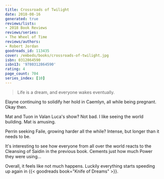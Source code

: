 ```yaml
---
title: Crossroads of Twilight
date: 2018-08-16
generated: true
reviews/lists:
- 2018 Book Reviews
reviews/series:
- The Wheel of Time
reviews/authors:
- Robert Jordan
goodreads_id: 113435
cover: /embeds/books/crossroads-of-twilight.jpg
isbn: 0312864590
isbn13: '9780312864590'
rating: 4
page_count: 704
series_index: [10]
---
```

> Life is a dream, and everyone wakes eventually.

Elayne continuing to solidify her hold in Caemlyn, all while being pregnant. Okay then.  

<!--more-->

Mat and Tuon in Valan Luca's show? Not bad. I like seeing the world building. Mat is amusing.  

Perrin seeking Faile, growing harder all the while? Intense, but longer than it needs to be.  

It's interesting to see how everyone from all over the world reacts to the Cleansing of Saidin in the previous book. Cements just how much Power they were using...  

Overall, it feels like not much happens. Luckily everything starts speeding up again in {{< goodreads book="Knife of Dreams" >}}.